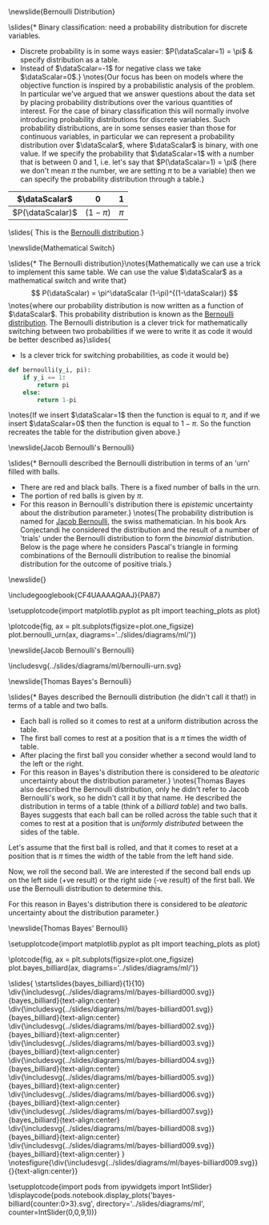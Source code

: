 \newslide{Bernoulli Distribution}

\slides{* Binary classification: need a probability distribution for discrete variables. 
* Discrete probability is in some ways easier:  $P(\dataScalar=1) = \pi$ & specify distribution as a table.
* Instead of $\dataScalar=-1$ for negative class we take $\dataScalar=0$.}
\notes{Our focus has been on models where the objective function is inspired by a probabilistic analysis of the problem. In particular we've argued that we answer questions about the data set by placing probability distributions over the various quantities of interest. For the case of binary classification this will normally involve introducing probability distributions for discrete variables. Such probability distributions, are in some senses easier than those for continuous variables, in particular we can represent a probability distribution over $\dataScalar$, where $\dataScalar$ is binary, with one value. If we specify the probability that $\dataScalar=1$ with a number that is between 0 and 1, i.e. let's say that $P(\dataScalar=1) = \pi$ (here we don't mean $\pi$ the number, we are setting $\pi$ to be a variable) then we can specify the probability distribution through a table.}

| $\dataScalar$      | 0  | 1     |
|:------:|:---------:|:-----:|
| $P(\dataScalar)$ | $(1-\pi)$ | $\pi$ |

\slides{
  This is the [Bernoulli distribution](http://en.wikipedia.org/wiki/Bernoulli_distribution).}

\newslide{Mathematical Switch}

\slides{* The Bernoulli distribution}\notes{Mathematically we can use a trick to implement this same table. We can use the value $\dataScalar$ as a mathematical switch and write that}
  $$
  P(\dataScalar) = \pi^\dataScalar (1-\pi)^{(1-\dataScalar)}
  $$
\notes{where our probability distribution is now written as a function of $\dataScalar$. This probability distribution is known as the [Bernoulli distribution](http://en.wikipedia.org/wiki/Bernoulli_distribution). The Bernoulli distribution is a clever trick for mathematically switching between two probabilities if we were to write it as code it would be better described as}\slides{
* Is a clever trick for switching probabilities, as code it would be}

```python
def bernoulli(y_i, pi):
    if y_i == 1:
        return pi
	else:
        return 1-pi
```

\notes{If we insert $\dataScalar=1$ then the function is equal to $\pi$, and if we insert $\dataScalar=0$ then the function is equal to $1-\pi$. So the function recreates the table for the distribution given above.}

\newslide{Jacob Bernoulli's Bernoulli}

\slides{* Bernoulli described the Bernoulli distribution in terms of an 'urn' filled with balls.
* There are red and black balls. There is a fixed number of balls in the urn.
* The portion of red balls is given by $\pi$.
* For this reason in Bernoulli's distribution there is *epistemic* uncertainty about the distribution parameter.}
\notes{The probability distribution is named for [Jacob Bernoulli](http://en.wikipedia.org/wiki/Jacob_Bernoulli), the swiss mathematician. In his book Ars Conjectandi he considered the distribution and the result of a number of 'trials' under the Bernoulli distribution to form the *binomial* distribution. Below is the page where he considers Pascal's triangle in forming combinations of the Bernoulli distribution to realise the binomial distribution for the outcome of positive trials.}

\newslide{}

\includegooglebook{CF4UAAAAQAAJ}{PA87}

\setupplotcode{import matplotlib.pyplot as plt
import teaching_plots as plot}

\plotcode{fig, ax = plt.subplots(figsize=plot.one_figsize)
plot.bernoulli_urn(ax, diagrams='../slides/diagrams/ml/')}

\newslide{Jacob Bernoulli's Bernoulli}

\includesvg{../slides/diagrams/ml/bernoulli-urn.svg}

\newslide{Thomas Bayes's Bernoulli}

\slides{* Bayes described the Bernoulli distribution (he didn't call it that!) in terms of a table and two balls.
* Each ball is rolled so it comes to rest at a uniform distribution across the table.
* The first ball comes to rest at a position that is a $\pi$ times the width of table.
* After placing the first ball you consider whether a second would land to the left or the right.
* For this reason in Bayes's distribution there is considered to be *aleatoric* uncertainty about the distribution parameter.}
\notes{Thomas Bayes also described the Bernoulli distribution, only he didn't refer to Jacob Bernoulli's work, so he didn't call it by that name. He described the distribution in terms of a table (think of a *billiard table*) and two balls. 
Bayes suggests that each ball can be rolled across the table such that it comes to rest at a position that is *uniformly distributed* between the sides of the table. 

Let's assume that the first ball is rolled, and that it comes to reset at a position that is $\pi$ times the width of the table from the left hand side. 

Now, we roll the second ball. We are interested if the second ball ends up on the left side (+ve result) or the right side (-ve result) of the first ball. We use the Bernoulli distribution to determine this.

For this reason in Bayes's distribution there is considered to be *aleatoric* uncertainty about the distribution parameter.}

\newslide{Thomas Bayes' Bernoulli}

\setupplotcode{import matplotlib.pyplot as plt
import teaching_plots as plot}

\plotcode{fig, ax = plt.subplots(figsize=plot.one_figsize)
plot.bayes_billiard(ax, diagrams='../slides/diagrams/ml/')}

\slides{
\startslides{bayes_billiard}{1}{10}
\div{\includesvg{../slides/diagrams/ml/bayes-billiard000.svg}}{bayes_billiard}{text-align:center}
\div{\includesvg{../slides/diagrams/ml/bayes-billiard001.svg}}{bayes_billiard}{text-align:center}
\div{\includesvg{../slides/diagrams/ml/bayes-billiard002.svg}}{bayes_billiard}{text-align:center}
\div{\includesvg{../slides/diagrams/ml/bayes-billiard003.svg}}{bayes_billiard}{text-align:center}
\div{\includesvg{../slides/diagrams/ml/bayes-billiard004.svg}}{bayes_billiard}{text-align:center}
\div{\includesvg{../slides/diagrams/ml/bayes-billiard005.svg}}{bayes_billiard}{text-align:center}
\div{\includesvg{../slides/diagrams/ml/bayes-billiard006.svg}}{bayes_billiard}{text-align:center}
\div{\includesvg{../slides/diagrams/ml/bayes-billiard007.svg}}{bayes_billiard}{text-align:center}
\div{\includesvg{../slides/diagrams/ml/bayes-billiard008.svg}}{bayes_billiard}{text-align:center}
\div{\includesvg{../slides/diagrams/ml/bayes-billiard009.svg}}{bayes_billiard}{text-align:center}
}
\notesfigure{\div{\includesvg{../slides/diagrams/ml/bayes-billiard009.svg}}{}{text-align:center}}

\setupplotcode{import pods
from ipywidgets import IntSlider}
\displaycode{pods.notebook.display_plots('bayes-billiard{counter:0>3}.svg', 
                            directory='../slides/diagrams/ml', 
							counter=IntSlider(0,0,9,1))}
